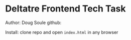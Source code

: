 # Deltatre Frontend Tech Task
Author: Doug Soule
github: 

Install: clone repo and open `index.html` in any browser
